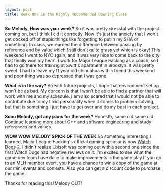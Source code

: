```yaml
---
layout: post
title: Week One in the Highly Recommended Downing Class
---
```


**So Melody, How was your week?**
So it was pretty stressful with the project coming on, but I think I did it correctly. Now it's just the anxiety that I won't get docked off of stupid things like forgetting to put in my
SHA or something. In class, we learned the difference between passing by reference and by value which I still don't quite grasp yet which is okay! This weekend I went to NYC again, and it was
very nice to come back to the city that finally won my heart. I work for Major League Hacking as a coach, so I had to go there for training at Swift's apartment in Brooklyn. It was pretty sweet. I had
to leave my 11 year old chihuahua with a friend this weekend and poor thing was so depressed that I was gone.

**What is in the way?**
So with future projects, I hope that environment set up won't be as bad. My concern is that I won't be able to find a partner that will work with me and my schedule.
I am also scared that I would not be able to contribute due to my timid personality when it comes to problem solving, but that is something I just have to get over
and do my best in each project.

**Sooo Melody, got any plans for the week?**
Honestly, same old same old. Continue learning more about C++ and software engineering and study references and values. 

**WOW WOW MELODY'S PICK OF THE WEEK**
So something interesting I learned, Major League Hacking's official gaming sponsor is now [Watch Dogs 2](https://watchdogs.ubisoft.com/watchdogs/en-us/home/). I didn't realize Ubisoft was coming out with a second one
since the first Watch Dogs had negative reviews on it. I'm excited to see what the game dev team have done to make improvements in the game play.If you go to an MLH member event, you have a chance to win
a copy of the game at our mini events and contests. Also you can get a discount code to purchase the game.

Thanks for reading this! Melody OUT!
